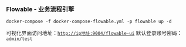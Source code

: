 ### Flowable - 业务流程引擎

```shell
docker-compose -f docker-compose-flowable.yml -p flowable up -d
```

可视化界面访问地址：[`http://ip地址:9004/flowable-ui`](http://www.zhengqingya.com:9004/flowable-ui)
默认登录账号密码：`admin/test`
